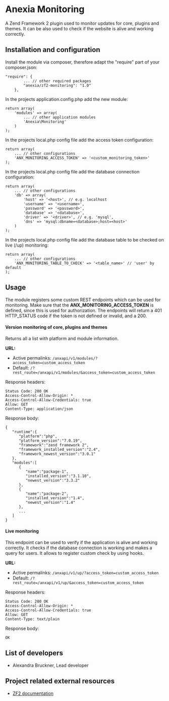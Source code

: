 # Anexia Monitoring

A Zend Framework 2 plugin used to monitor updates for core, plugins and themes. It can be also used to check if the website
is alive and working correctly.

## Installation and configuration

Install the module via composer, therefore adapt the "require" part of your composer.json:
```
"require": {
        ... // other required packages
        "anexia/zf2-monitoring": "1.0"
    },
```

In the projects application.config.php add the new module:
```
return array(
    'modules' => array(
        ... // other application modules
        'Anexia\Monitoring'
    )
);
```


In the projects local.php config file add the access token configuration:
```
return array(
    ... // other configurations
    'ANX_MONITORING_ACCESS_TOKEN' => '<custom_monitoring_token>'
);
```


In the projects local.php config file add the database connection configuration:
```
return array(
    ... // other configurations
    'db' => array(
        'host' => '<host>', // e.g. localhost
        'username' => '<username>',
        'password' => '<password>',
        'database' => '<database>',
        'driver' => '<driver>', // e.g. 'mysql',
        'dns' => 'mysql:dbname=<database>;host=<host>'
    )
);
```


In the projects local.php config file add the database table to be checked on live (/up) monitoring:
```
return array(
    ... // other configurations
    'ANX_MONITORING_TABLE_TO_CHECK' => '<table_name>' // 'user' by default
);
```

## Usage

The module registers some custom REST endpoints which can be used for monitoring. Make sure that the
**ANX_MONITORING_ACCESS_TOKEN** is defined, since this is used for authorization. The endpoints will return a 401
HTTP_STATUS code if the token is not defined or invalid, and a 200.

#### Version monitoring of core, plugins and themes

Returns all a list with platform and module information.

**URL:**
* Active permalinks: `/anxapi/v1/modules/?access_token=custom_access_token`
* Default: `/?rest_route=/anxapi/v1/modules/&access_token=custom_access_token`

Response headers:
```
Status Code: 200 OK
Access-Control-Allow-Origin: *
Access-Control-Allow-Credentials: true
Allow: GET
Content-Type: application/json
```

Response body:
```
{
   "runtime":{
      "platform":"php",
      "platform_version":"7.0.19",
      "framework":"zend framework 2",
      "framework_installed_version":"2.4",
      "framework_newest_version":"3.0.1"
   },
   "modules":[
      {
         "name":"package-1",
         "installed_version":"3.1.10",
         "newest_version":"3.3.2"
      },
      {
         "name":"package-2",
         "installed_version":"1.4",
         "newest_version":"1.4"
      },
      ...
   ]
}
```


#### Live monitoring

This endpoint can be used to verify if the application is alive and working correctly. It checks if the database
connection is working and makes a query for users. It allows to register custom check by using hooks.

**URL:**
* Active permalinks: `/anxapi/v1/up/?access_token=custom_access_token`
* Default: `/?rest_route=/anxapi/v1/up/&access_token=custom_access_token`

Response headers:
```
Status Code: 200 OK
Access-Control-Allow-Origin: *
Access-Control-Allow-Credentials: true
Allow: GET
Content-Type: text/plain
```

Response body:
```
OK
```


## List of developers

* Alexandra Bruckner, Lead developer

## Project related external resources

* [ZF2 documentation](https://framework.zend.com/manual/2.4/en/index.html)
